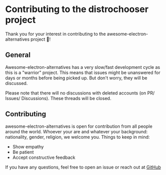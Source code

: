 # Contributing to the distrochooser project
Thank you for your interest in contributing to the awesome-electron-alternatives project 🎉!

## General
Awesome-electron-alternatives has a very slow/fast development cycle as this is a "warrior" project. This means that issues might be unanswered for days or months before being picked up. But don't worry, they will be discussed.

Please note that there will no discussions with deleted accounts (on PR/ Issues/ Discussions). These threads will be closed.

## Contributing
awesome-electron-alternatives is open for contribution from all people around the world. Whoever your are and whatever your background: nationality, gender, religion, we welcome you. Things to keep in mind:
- Show empathy
- Be patient
- Accept constructive feedback

If you have any questions, feel free to open an issue or reach out at [GitHub](https://github.com/sudhakar3697/awesome-electron-alternatives)
